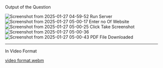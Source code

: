 Output of the Question

![Screenshot from 2025-01-27 04-59-52](https://github.com/user-attachments/assets/86c9ee89-0e18-4dbe-8e8d-c2504d1b58f0)
Run Server
![Screenshot from 2025-01-27 05-00-17](https://github.com/user-attachments/assets/446955d0-607d-4e40-ab31-72af77b835f1)
Enter no Of Website
![Screenshot from 2025-01-27 05-00-25](https://github.com/user-attachments/assets/dbabd10a-6beb-4505-9449-cbc60cf10b22)
Click Take Screenshot
![Screenshot from 2025-01-27 05-00-36](https://github.com/user-attachments/assets/a78042a5-cf1b-415c-9f7f-10eae5262b84)
![Screenshot from 2025-01-27 05-00-43](https://github.com/user-attachments/assets/b14dd2bd-6112-438e-8ca5-e248c0ce973f)
PDF File Downloaded

  --------

In Video Format



[video format.webm](https://github.com/user-attachments/assets/8b06460f-722a-4178-9d3a-38e0112750cd)
